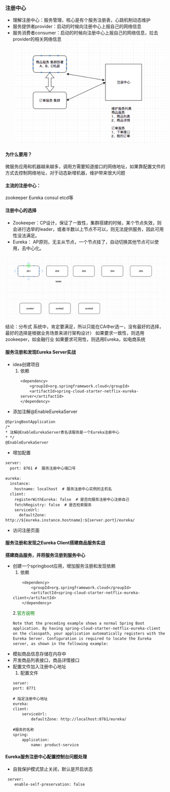 ### 注册中心

+ 理解注册中心：服务管理，核心是有个服务注册表，心跳机制动态维护
+ 服务提供者provider：启动的时候向注册中心上报自己的网络信息
+ 服务消费者consumer：启动的时候向注册中心上报自己的网络信息，拉去provider的相关网络信息
![注册中心](/springcloud核心组件/images/注册中心.png)

#### 为什么要用？
微服务应用和机器越来越多，调用方需要知道接口的网络地址，如果靠配置文件的方式去控制网络地址，对于动态新增机器，维护带来很大问题

#### 主流的注册中心：
zookeeper Eureka consul etcd等

#### 注册中心的选择
+ Zookeeper：CP设计，保证了一致性，集群搭建的时候，某个节点失效，则会进行选举的leader，或者半数以上节点不可以，则无法提供服务，因此可用性没法满足。
+ Eureka： AP原则，无主从节点，一个节点挂了，自动切换其他节点可以使用，去中心化。

![注册中心](/springcloud核心组件/images/WechatIMG4.png)


结论：分布式 系统中，肯定要满足，所以只能在CA中er选一，没有最好的选择，最好的选择是根据业务场景来进行架构设计）
    如果要求一致性，则选用zookeeper，如金融行业
    如果要求可用性，则选用Eureka，如电商系统


#### 服务注册和发现Eureka Server实战

+ idea创建项目
    1. 依赖
        ```
        <dependency>
            <groupId>org.springframework.cloud</groupId>
            <artifactId>spring-cloud-starter-netflix-eureka-server</artifactId>
        </dependency>
        ```
+ 添加注解@EnableEurekaServer
```
@SpringBootApplication
/*
* 注解@EnableEurekaServer表名该服务是一个Eureka注册中心
* */
@EnableEurekaServer
```
+ 增加配置
```      
server:
  port: 8761 #  服务注册中心端口号

eureka:
  instance:
    hostname: localhost  # 服务注册中心实例的主机名
  client:
    registerWithEureka: false  # 是否向服务注册中心注册自己
    fetchRegistry: false  # 是否检索服务
    serviceUrl:
      defaultZone: http://${eureka.instance.hostname}:${server.port}/eureka/
```

+ 访问注册页面

#### 服务注册和发现之Eureka Client搭建商品服务实战
__搭建商品服务，并将服务注册到服务中心__
+ 创建一个springboot应用，增加服务注册和发现依赖
    1. 依赖
    ```
        <dependency>
            <groupId>org.springframework.cloud</groupId>
            <artifactId>spring-cloud-starter-netflix-eureka-client</artifactId>
        </dependency>
    ```
    2.<font color="green">官方说明</font>
    ```
    Note that the preceding example shows a normal Spring Boot application. By having spring-cloud-starter-netflix-eureka-client on the classpath, your application automatically registers with the Eureka Server. Configuration is required to locate the Eureka server, as shown in the following example:
    ```
+ 模拟商品信息存储在内存中
+ 开发商品列表接口，商品详情接口
+ 配置文件加入注册中心地址
    1. 配置文件
    ```
    server:
    port: 8771

    # 指定注册中心地址
    eureka:
    client:
        serviceUrl:
            defaultZone: http://localhost:8761/eureka/

    #服务的名称
    spring:
        application:
            name: product-service
    ```


#### Eureka服务注册中心配置控制台问题处理
+ 自我保护模式禁止关闭，默认是开启状态
```
 server:
    enable-self-preservation: false
```
